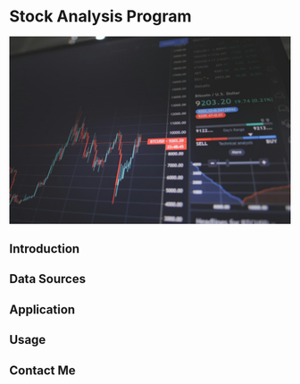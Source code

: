 # Stock Analysis Program

![image](splash.jpg)

## Introduction

## Data Sources

## Application

## Usage

## Contact Me
